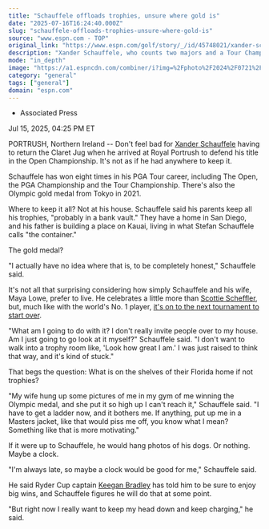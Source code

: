 ```yaml
---
title: "Schauffele offloads trophies, unsure where gold is"
date: "2025-07-16T16:24:40.000Z"
slug: "schauffele-offloads-trophies-unsure-where-gold-is"
source: "www.espn.com - TOP"
original_link: "https://www.espn.com/golf/story/_/id/45748021/xander-schauffele-keep-trophies-no-idea-where-gold-medal-is"
description: "Xander Schauffele, who counts two majors and a Tour Championship among his victories, gives his trophies to his parents, and he's 'not sure' where his Olympic gold medal is."
mode: "in_depth"
image: "https://a1.espncdn.com/combiner/i?img=%2Fphoto%2F2024%2F0721%2Fr1361408_1296x729_16%2D9.jpg"
category: "general"
tags: ["general"]
domain: "espn.com"
---
```

<div id="readability-page-1" class="page"><div><div><ul><li><p>Associated Press</p></li></ul><p><span>Jul 15, 2025, 04:25 PM ET</span></p></div><p>PORTRUSH, Northern Ireland -- Don't feel bad for <a data-player-guid="e23e62a8-8995-6b06-42f2-018c8a27e916" href="https://www.espn.com/golf/player/_/id/10140/xander-schauffele">Xander Schauffele</a> having to return the Claret Jug when he arrived at Royal Portrush to defend his title in the Open Championship. It's not as if he had anywhere to keep it.</p><p>Schauffele has won eight times in his PGA Tour career, including The Open, the PGA Championship and the Tour Championship. There's also the Olympic gold medal from Tokyo in 2021.</p><p>Where to keep it all? Not at his house. Schauffele said his parents keep all his trophies, "probably in a bank vault." They have a home in San Diego, and his father is building a place on Kauai, living in what Stefan Schauffele calls "the container."</p><p>The gold medal?</p><p>"I actually have no idea where that is, to be completely honest," Schauffele said.</p><p>It's not all that surprising considering how simply Schauffele and his wife, Maya Lowe, prefer to live. He celebrates a little more than <a data-player-guid="38cbeebe-aac8-fb36-dce0-cf45436086e4" href="https://www.espn.com/golf/player/_/id/9478/scottie-scheffler">Scottie Scheffler</a>, but, much like with the world's No. 1 player, <a href="https://www.espn.com/golf/story/_/id/45745697/scottie-scheffler-take-success-golf-point">it's on to the next tournament to start over</a>.</p><p>"What am I going to do with it? I don't really invite people over to my house. Am I just going to go look at it myself?" Schauffele said. "I don't want to walk into a trophy room like, 'Look how great I am.' I was just raised to think that way, and it's kind of stuck."</p><p>That begs the question: What is on the shelves of their Florida home if not trophies?</p><p>"My wife hung up some pictures of me in my gym of me winning the Olympic medal, and she put it so high up I can't reach it," Schauffele said. "I have to get a ladder now, and it bothers me. If anything, put up me in a Masters jacket, like that would piss me off, you know what I mean? Something like that is more motivating."</p><p>If it were up to Schauffele, he would hang photos of his dogs. Or nothing. Maybe a clock.</p><p>"I'm always late, so maybe a clock would be good for me," Schauffele said.</p><p>He said Ryder Cup captain <a data-player-guid="8f5653c5-b2c1-8fe7-6f83-fb976c9dec5d" href="https://www.espn.com/golf/player/_/id/4513/keegan-bradley">Keegan Bradley</a> has told him to be sure to enjoy big wins, and Schauffele figures he will do that at some point.</p><p>"But right now I really want to keep my head down and keep charging," he said.</p>
</div></div>